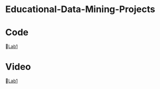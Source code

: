 # Educational-Data-Mining-Projects

# Code

📌[Lab1](https://github.com/KoJenKang/Educational-Data-Mining-Projects.git)


# Video
📌[Lab1]()
